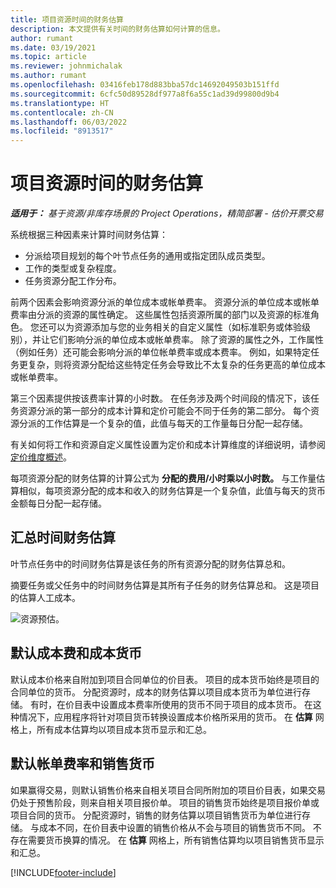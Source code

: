 ```yaml
---
title: 项目资源时间的财务估算
description: 本文提供有关时间的财务估算如何计算的信息。
author: rumant
ms.date: 03/19/2021
ms.topic: article
ms.reviewer: johnmichalak
ms.author: rumant
ms.openlocfilehash: 03416feb178d883bba57dc14692049503b151ffd
ms.sourcegitcommit: 6cfc50d89528df977a8f6a55c1ad39d99800d9b4
ms.translationtype: HT
ms.contentlocale: zh-CN
ms.lasthandoff: 06/03/2022
ms.locfileid: "8913517"
---
```

# <a name="financial-estimates-for-resource-time-on-projects"></a>项目资源时间的财务估算

_**适用于：** 基于资源/非库存场景的 Project Operations，精简部署 - 估价开票交易_

系统根据三种因素来计算时间财务估算： 

- 分派给项目规划的每个叶节点任务的通用或指定团队成员类型。 
- 工作的类型或复杂程度。
- 任务资源分配工作分布。 

前两个因素会影响资源分派的单位成本或帐单费率。 资源分派的单位成本或帐单费率由分派的资源的属性确定。 这些属性包括资源所属的部门以及资源的标准角色。 您还可以为资源添加与您的业务相关的自定义属性（如标准职务或体验级别），并让它们影响分派的单位成本或帐单费率。
除了资源的属性之外，工作属性（例如任务）还可能会影响分派的单位帐单费率或成本费率。 例如，如果特定任务更复杂，则将资源分配给这些特定任务会导致比不太复杂的任务更高的单位成本或帐单费率。   

第三个因素提供按该费率计算的小时数。 在任务涉及两个时间段的情况下，该任务资源分派的第一部分的成本计算和定价可能会不同于任务的第二部分。 每个资源分派的工作估算是一个复杂的值，此值与每天的工作量每日分配一起存储。

有关如何将工作和资源自定义属性设置为定价和成本计算维度的详细说明，请参阅[定价维度概述](../pricing-costing/pricing-dimensions-overview.md)。

每项资源分配的财务估算的计算公式为 **分配的费用/小时乘以小时数。**  与工作量估算相似，每项资源分配的成本和收入的财务估算是一个复杂值，此值与每天的货币金额每日分配一起存储。 

## <a name="summarizing-financial-estimates-for-time"></a>汇总时间财务估算
叶节点任务中的时间财务估算是该任务的所有资源分配的财务估算总和。

摘要任务或父任务中的时间财务估算是其所有子任务的财务估算总和。 这是项目的估算人工成本。 

![资源预估。](./media/navigation12.png)

## <a name="default-cost-price-and-cost-currency"></a>默认成本费和成本货币

默认成本价格来自附加到项目合同单位的价目表。 项目的成本货币始终是项目的合同单位的货币。 分配资源时，成本的财务估算以项目成本货币为单位进行存储。 有时，在价目表中设置成本费率所使用的货币不同于项目的成本货币。 在这种情况下，应用程序将针对项目货币转换设置成本价格所采用的货币。 在 **估算** 网格上，所有成本估算均以项目成本货币显示和汇总。 

## <a name="default-bill-rate-and-sales-currency"></a>默认帐单费率和销售货币

如果赢得交易，则默认销售价格来自相关项目合同所附加的项目价目表，如果交易仍处于预售阶段，则来自相关项目报价单。 项目的销售货币始终是项目报价单或项目合同的货币。 分配资源时，销售的财务估算以项目销售货币为单位进行存储。 与成本不同，在价目表中设置的销售价格从不会与项目的销售货币不同。 不存在需要货币换算的情况。 在 **估算** 网格上，所有销售估算均以项目销售货币显示和汇总。 

[!INCLUDE[footer-include](../includes/footer-banner.md)]
